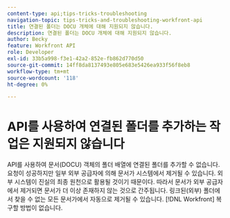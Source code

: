 ```yaml
---
content-type: api;tips-tricks-troubleshooting
navigation-topic: tips-tricks-and-troubleshooting-workfront-api
title: 연결된 폴더는 DOCU 개체에 대해 지원되지 않습니다.
description: 연결된 폴더는 DOCU 개체에 대해 지원되지 않습니다.
author: Becky
feature: Workfront API
role: Developer
exl-id: 33b5a998-f3e1-42a2-852e-fb862d770d50
source-git-commit: 14ff8da8137493e805e683e5426ea933f56f8eb8
workflow-type: tm+mt
source-wordcount: '118'
ht-degree: 0%

---
```


# API를 사용하여 연결된 폴더를 추가하는 작업은 지원되지 않습니다

API를 사용하여 문서(DOCU) 객체의 폴더 배열에 연결된 폴더를 추가할 수 없습니다. 요청이 성공하지만 일부 외부 공급자에 의해 문서가 시스템에서 제거될 수 있습니다. 외부 시스템이 진실의 최종 원천으로 활용될 것이기 때문이다. 따라서 문서가 외부 공급자에서 제거되면 문서가 더 이상 존재하지 않는 것으로 간주됩니다. 링크된(외부) 폴더에서 찾을 수 없는 모든 문서가에서 자동으로 제거될 수 있습니다. [!DNL Workfront] 복구할 방법이 없습니다.
